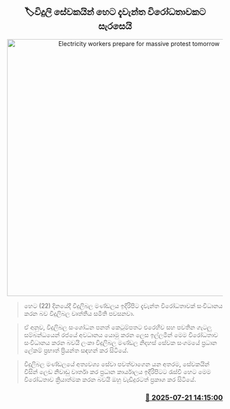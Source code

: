 <p align='center'><b><h2 align='center' title='Electricity workers prepare for massive protest tomorrow'>🏷විදුලි සේවකයින් හෙට දැවැන්ත විරෝධතාවකට සැරසෙයි</h2></b></p>
<p align='center'><img src='https://helakuru.sgp1.cdn.digitaloceanspaces.com/esana/images/lib/electricity01.png' width='600' alt='Electricity workers prepare for massive protest tomorrow'></p>

> හෙට (22) දිනයේදී විදුලිබල මණ්ඩලය ඉදිරිපිට දැවැන්ත විරෝධතාවක් සංවිධානය කරන බව විදුලිබල වෘත්තීය සමිති පවසනවා.

> ඒ අනුව, විදුලිබල සංශෝධන පනත් කෙටුම්පතට එරෙහිව සහ පවතින ගැටලු සම්බන්ධයෙන් රජයේ අවධානය යොමු කරන ලෙස ඉල්ලමින් මෙම විරෝධතාව සංවිධානය කරන බවයි ලංකා විදුලිබල මණ්ඩල නිදහස් සේවක සංගමයේ ප්‍රධාන ලේකම් ප්‍රභාත් ප්‍රියන්ත සඳහන් කර සිටියේ.

> විදුලිබල මණ්ඩලයේ අත්‍යවශ්‍ය සේවා පවත්වාගෙන යන අතරම, සේවකයින් විසින් ලෙඩ නිවාඩු වාර්තා කර ප්‍රධාන කාර්යාලය ඉදිරිපිටට රැස්වී හෙට මෙම විරෝධතාව ක්‍රියාත්මක කරන බවයි ඔහු වැඩිදුරටත් ප්‍රකාශ කර සිටි‍යේ.



<h3 align='right'><a href='https://www.helakuru.lk/esana/p/112028/'>📅 2025-07-21 14:15:00</a></h3>
